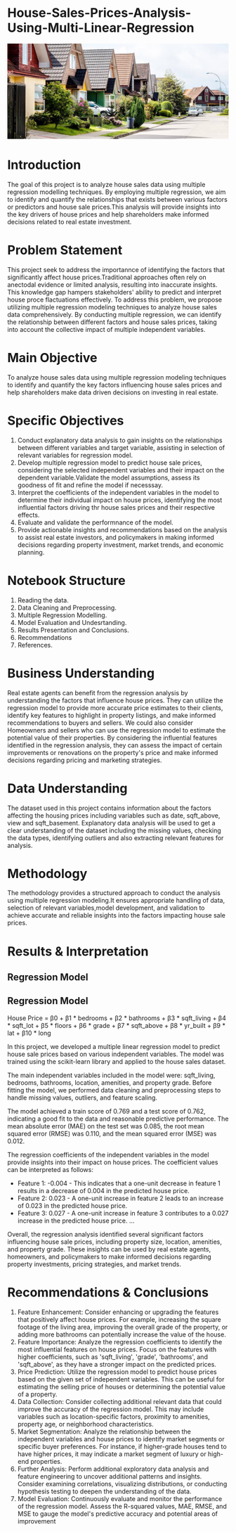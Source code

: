 # House-Sales-Prices-Analysis-Using-Multi-Linear-Regression
![HouseImage](images/Stock-TraditionalNeighborhood-AdobeStock-180147418-copy.jpeg)

# Introduction
The goal of this project is to analyze house sales data using multiple regression modelling techniques. By employing multiple regression, we aim to identify and quantify the relationships that exists between various factors or predictors and house sale prices.This analysis will provide insights into the key drivers of house prices and help shareholders make informed decisions related to real estate investment.

# Problem Statement
This project seek to address the importannce of identifying the factors that significantly affect house prices.Traditional approaches often rely on anectodal evidence or limited analysis, resulting into inaccurate insights. This knowledge gap hampers stakeholders' ability to predict and interpret house proce flactuations effectively. To address this problem, we propose utilizing multiple regression modeling techniques to analyze house sales data comprehensively. By conducting multiple regression, we can identify the relationship between different factors and house sales prices, taking into account the collective impact of multiple independent variables.

# Main Objective
To analyze house sales data using multiple regression modeling techniques to identify and quantify the key factors influencing house sales prices and help shareholders make data driven decisions on investing in real estate.

# Specific Objectives

1. Conduct explanatory data analysis to gain insights on the relationships between different variables and target variable, assisting in selection of relevant variables for regression model.
2. Develop multiple regression model to predict house sale prices, considering the selected independent variables and their impact on the dependent variable.Validate the model assumptions, assess its goodness of fit and refine the model if necesssay.
3. Interpret the coefficients of the independent variables in the model to determine their individual impact on house prices, identifying the most influential factors driving thr house sales prices and their respective effects.
4. Evaluate and validate the performnance of the model.
5. Provide actionable insights and recommendations based on the analysis to assist real estate investors, and policymakers in making informed decisions regarding property investment, market trends, and economic planning.

# Notebook Structure
1. Reading the data.
2. Data Cleaning and Preprocessing.
3. Multiple Regression Modelling.
4. Model Evaluation and Undesrtanding.
5. Results Presentation and Conclusions.
6. Recommendations
7. References.

# Business Understanding
 Real estate agents can benefit from the regression analysis by understanding the factors that influence house prices. They can utilize the regression model to provide more accurate price estimates to their clients, identify key features to highlight in property listings, and make informed recommendations to buyers and sellers. We could also consider Homeowners and sellers who can use the regression model to estimate the potential value of their properties. By considering the influential features identified in the regression analysis, they can assess the impact of certain improvements or renovations on the property's price and make informed decisions regarding pricing and marketing strategies.

# Data Understanding
The dataset used in this project contains information about the factors affecting the housing prices including variables such as date, sqft_above, view and sqft_basement. Explanatory data analysis will be used to get a clear understanding of the dataset including the missing values, checking the data types, identifying outliers and also extracting relevant features for analysis. 

# Methodology
The methodology provides a structured approach to conduct the analysis using multiple regression modeling.It ensures appropriate handling of data, selection of relevant variables,model development, and validation to achieve accurate and reliable insights into the factors impacting house sale prices.

# Results & Interpretation
## Regression Model

## Regression Model
House Price = β0 + β1 * bedrooms + β2 * bathrooms + β3 * sqft_living + β4 * sqft_lot + β5 * floors + β6 * grade + β7 * sqft_above + β8 * yr_built + β9 * lat + β10 * long

In this project, we developed a multiple linear regression model to predict house sale prices based on various independent variables. The model was trained using the scikit-learn library and applied to the house sales dataset.

The main independent variables included in the model were: sqft_living, bedrooms, bathrooms, location, amenities, and property grade. Before fitting the model, we performed data cleaning and preprocessing steps to handle missing values, outliers, and feature scaling.

The model achieved a train score of 0.769 and a test score of 0.762, indicating a good fit to the data and reasonable predictive performance. The mean absolute error (MAE) on the test set was 0.085, the root mean squared error (RMSE) was 0.110, and the mean squared error (MSE) was 0.012.

The regression coefficients of the independent variables in the model provide insights into their impact on house prices. The coefficient values can be interpreted as follows:
- Feature 1: -0.004 - This indicates that a one-unit decrease in feature 1 results in a decrease of 0.004 in the predicted house price.
- Feature 2: 0.023 - A one-unit increase in feature 2 leads to an increase of 0.023 in the predicted house price.
- Feature 3: 0.027 - A one-unit increase in feature 3 contributes to a 0.027 increase in the predicted house price.
...

Overall, the regression analysis identified several significant factors influencing house sale prices, including property size, location, amenities, and property grade. These insights can be used by real estate agents, homeowners, and policymakers to make informed decisions regarding property investments, pricing strategies, and market trends.


# Recommendations & Conclusions
1. Feature Enhancement: Consider enhancing or upgrading the features that positively affect house prices. For example, increasing the square footage of the living area, improving the overall grade of the property, or adding more bathrooms can potentially increase the value of the house.
2. Feature Importance: Analyze the regression coefficients to identify the most influential features on house prices. Focus on the features with higher coefficients, such as 'sqft_living', 'grade', 'bathrooms', and 'sqft_above', as they have a stronger impact on the predicted prices.
3. Price Prediction: Utilize the regression model to predict house prices based on the given set of independent variables. This can be useful for estimating the selling price of houses or determining the potential value of a property.
4. Data Collection: Consider collecting additional relevant data that could improve the accuracy of the regression model. This may include variables such as location-specific factors, proximity to amenities, property age, or neighborhood characteristics.
5. Market Segmentation: Analyze the relationship between the independent variables and house prices to identify market segments or specific buyer preferences. For instance, if higher-grade houses tend to have higher prices, it may indicate a market segment of luxury or high-end properties.
6. Further Analysis: Perform additional exploratory data analysis and feature engineering to uncover additional patterns and insights. Consider examining correlations, visualizing distributions, or conducting hypothesis testing to deepen the understanding of the data.
7. Model Evaluation: Continuously evaluate and monitor the performance of the regression model. Assess the R-squared values, MAE, RMSE, and MSE to gauge the model's predictive accuracy and potential areas of improvement